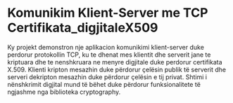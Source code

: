 # Komunikim Klient-Server me TCP Certifikata_digjitaleX509
Ky projekt demonstron nje aplikacion komunikimi klient-server duke perdorur protokollin TCP, ku te dhenat mes klientit dhe serverit jane te kriptuara dhe te nenshkruara ne menyre digjitale duke perdorur certifikata X.509. Klienti kripton mesazhin duke përdorur çelësin publik të serverit dhe serveri dekripton mesazhin duke përdorur çelësin e tij privat. Shtimi i nënshkrimit digjital mund të bëhet duke përdorur funksionalitete të ngjashme nga biblioteka cryptography.
